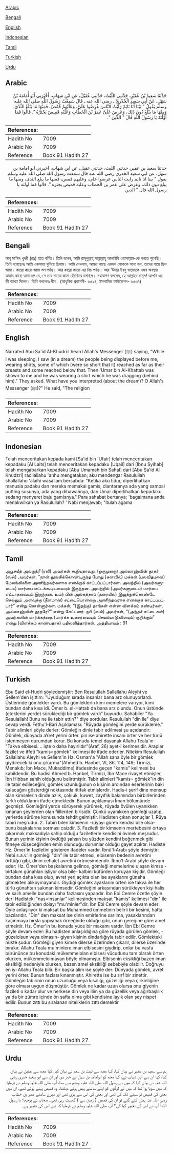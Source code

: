[Arabic](#arabic)

[Bengali](#bengali)

[English](#english)

[Indonesian](#indonesian)

[Tamil](#tamil)

[Turkish](#turkish)

[Urdu](#urdu)

## Arabic


<div dir="rtl" lang="ar" style={{fontSize:'larger',backgroundColor:'#f8f9fa',padding:20}}>
حَدَّثَنَا سَعِيدُ بْنُ عُفَيْرٍ، حَدَّثَنِي اللَّيْثُ، حَدَّثَنِي عُقَيْلٌ، عَنِ ابْنِ شِهَابٍ، أَخْبَرَنِي أَبُو أُمَامَةَ بْنُ سَهْلٍ، عَنْ أَبِي سَعِيدٍ الْخُدْرِيِّ ـ رضى الله عنه ـ قَالَ سَمِعْتُ رَسُولَ اللَّهِ صلى الله عليه وسلم يَقُولُ ‏"‏ بَيْنَا أَنَا نَائِمٌ رَأَيْتُ النَّاسَ عُرِضُوا عَلَىَّ، وَعَلَيْهِمْ قُمُصٌ، فَمِنْهَا مَا يَبْلُغُ الثَّدْىَ، وَمِنْهَا مَا يَبْلُغُ دُونَ ذَلِكَ، وَعُرِضَ عَلَىَّ عُمَرُ بْنُ الْخَطَّابِ وَعَلَيْهِ قَمِيصٌ يَجْتَرُّهُ ‏"‏‏.‏ قَالُوا فَمَا أَوَّلْتَهُ يَا رَسُولَ اللَّهِ قَالَ ‏"‏ الدِّينَ ‏"‏‏.‏
</div>
<div style={{backgroundColor:'#f8f9fa',padding:20, marginBottom: 10}}><table> <thead> <tr> <th>References:</th> <th></th> </tr> </thead> <tbody><tr><td>Hadith No</td><td>7009</td></tr><tr><td>Arabic No</td><td>7009</td></tr><tr><td>Reference</td><td>Book 91 Hadith 27</td></tr></tbody></table></div>


<div dir="rtl" lang="ar" style={{fontSize:'larger',backgroundColor:'#f8f9fa',padding:20}}>
حدثنا سعيد بن عفير، حدثني الليث، حدثني عقيل، عن ابن شهاب، اخبرني ابو امامة بن سهل، عن ابي سعيد الخدري رضى الله عنه قال سمعت رسول الله صلى الله عليه وسلم يقول " بينا انا نايم رايت الناس عرضوا على، وعليهم قمص، فمنها ما يبلغ الثدى، ومنها ما يبلغ دون ذلك، وعرض على عمر بن الخطاب وعليه قميص يجتره ". قالوا فما اولته يا رسول الله قال " الدين
</div>
<div style={{backgroundColor:'#f8f9fa',padding:20, marginBottom: 10}}><table> <thead> <tr> <th>References:</th> <th></th> </tr> </thead> <tbody><tr><td>Hadith No</td><td>7009</td></tr><tr><td>Arabic No</td><td>7009</td></tr><tr><td>Reference</td><td>Book 91 Hadith 27</td></tr></tbody></table></div>

## Bengali


<div dir="ltr" lang="bn" style={{fontSize:'larger',backgroundColor:'#f8f9fa',padding:20}}>
আবূ সা‘ঈদ খুদরী (রাঃ) হতে বর্ণিত। তিনি বলেন, আমি রাসূলুল্লাহ্ সাল্লাল্লাহু আলাইহি ওয়াসাল্লাম-কে বলতে শুনেছি। তিনি বলেছেনঃ আমি একসময় ঘুমিয়ে ছিলাম। আমি দেখলাম, আমরা কাছে একদল লোককে আনা হল, তাদের গায়ে ছিল জামা। কারো কারো জামা স্তন পর্যন্ত। আর কারো কারো এর নিচ পর্যন্ত। আর ‘উমার ইবনু খাত্তাবকে এমন অবস্থায় আমার কাছে আনা হল যে, সে তার গায়ের জামা হেঁচড়িয়ে চলছিল। সহাবাগণ বললেন, হে আল্লাহর রাসূল! আপনি এর কী ব্যাখ্যা দিলেন। তিনি বললেনঃ দ্বীন। (আধুনিক প্রকাশনী- ৬৫২৪, ইসলামিক ফাউন্ডেশন- ৬৫৩৭)
</div>
<div style={{backgroundColor:'#f8f9fa',padding:20, marginBottom: 10}}><table> <thead> <tr> <th>References:</th> <th></th> </tr> </thead> <tbody><tr><td>Hadith No</td><td>7009</td></tr><tr><td>Arabic No</td><td>7009</td></tr><tr><td>Reference</td><td>Book 91 Hadith 27</td></tr></tbody></table></div>

## English


<div dir="ltr" lang="en" style={{fontSize:'larger',backgroundColor:'#f8f9fa',padding:20}}>
Narrated Abu Sa'id Al-Khudri:I heard Allah's Messenger (ﷺ) saying, "While I was sleeping, I saw (in a dream) the people being displayed before me, wearing shirts, some of which (were so short that it) reached as far as their breasts and some reached below that. Then 'Umar bin Al-Khattab was shown to me and he was wearing a shirt which he was dragging (behind him)." They asked. What have you interpreted (about the dream)? O Allah's Messenger (ﷺ)?" He said, "The religion
</div>
<div style={{backgroundColor:'#f8f9fa',padding:20, marginBottom: 10}}><table> <thead> <tr> <th>References:</th> <th></th> </tr> </thead> <tbody><tr><td>Hadith No</td><td>7009</td></tr><tr><td>Arabic No</td><td>7009</td></tr><tr><td>Reference</td><td>Book 91 Hadith 27</td></tr></tbody></table></div>

## Indonesian


<div dir="ltr" lang="id" style={{fontSize:'larger',backgroundColor:'#f8f9fa',padding:20}}>
Telah menceritakan kepada kami [Sa'id bin 'Ufair] telah menceritakan kepadaku [Al Laits] telah menceritakan kepadaku [Uqail] dari [Ibnu Syihab] telah mengabarkan kepadaku [Abu Umamah bin Sahal] dari [Abu Sa'id Al Khudzri] radliallahu 'anhu mengatakan; aku mendengar Rasulullah shallallahu 'alaihi wasallam bersabda: "Ketika aku tidur, diperlihatkan manusia padaku dan mereka memakai gamis, diantaranya ada yang sampai putting susunya, ada yang dibawahnya, dan Umar diperlihatkan kepadaku sedang menyeret baju gamisnya." Para sahabat bertanya; 'bagaimana anda menakwilkan ya Rasulullah? ' Nabi menjawab; "itulah agama
</div>
<div style={{backgroundColor:'#f8f9fa',padding:20, marginBottom: 10}}><table> <thead> <tr> <th>References:</th> <th></th> </tr> </thead> <tbody><tr><td>Hadith No</td><td>7009</td></tr><tr><td>Arabic No</td><td>7009</td></tr><tr><td>Reference</td><td>Book 91 Hadith 27</td></tr></tbody></table></div>

## Tamil


<div dir="ltr" lang="ta" style={{fontSize:'larger',backgroundColor:'#f8f9fa',padding:20}}>
அபூசயீத் அல்குத்ரீ (ரலி) அவர்கள் கூறியதாவது: (ஒருமுறை) அல்லாஹ்வின் தூதர் (ஸல்) அவர்கள், “நான் தூங்கிக்கொண்டிருந்த போது (கனவில்) மக்கள் (பலவிதமான) மேலங்கிகளை அணிந்தவர்களாக எனக்குக் காட்டப்பட்டார்கள். அவற்றில் (அவர்களுடைய) மார்பை எட்டக்கூடியவையும் இருந்தன. அவற்றில் (அவர்களுடைய) மார்பை எட்டாதவையும் இருந்தன. உமர் பின் அல்கத்தாப் (தரையில்) இழுத்துக்கொண்டே செல்லும் அளவுக்கு (நீளமான) சட்டையொன்றை அணிந்தவராக எனக்குக் காட்டப்பட்டார்” என்று சொன்னார்கள். மக்கள், “(இதற்கு) தாங்கள் என்ன விளக்கம் கண்டீர்கள், அல்லாஹ்வின் தூதரே?” என்று கேட்டனர். நபி (ஸல்) அவர்கள், “(அந்தச் சட்டைகள்) அவர்களின் மார்க்கத்தை (மார்க்க உணர்வையும் செயல்பாடுகளையும்) குறிக்கும்” என்று (விளக்கம் காண்பதாக) பதிலளித்தார்கள். அத்தியாயம் : 91
</div>
<div style={{backgroundColor:'#f8f9fa',padding:20, marginBottom: 10}}><table> <thead> <tr> <th>References:</th> <th></th> </tr> </thead> <tbody><tr><td>Hadith No</td><td>7009</td></tr><tr><td>Arabic No</td><td>7009</td></tr><tr><td>Reference</td><td>Book 91 Hadith 27</td></tr></tbody></table></div>

## Turkish


<div dir="ltr" lang="tr" style={{fontSize:'larger',backgroundColor:'#f8f9fa',padding:20}}>
Ebu Said el-Hudri şöyledemiştir: Ben Resulullah Sallallahu Aleyhi ve Sellem'den işittim: "Uyuduğum sırada insanlar bana arz olunuyorlardı. Üstlerinde gömlekler vardı. Bu gömleklerin kimi memelere varıyor, kimi bundan daha kısa idi. Ömer b. el-Hattab da bana arz olundu. Onun üstünde (eteklerini yerde) sürüklediği bir gömlek vardı" buyurdu. Sahabiler "Ya Resulallah! Bunu ne ile tabir ettin?" diye sordular. Resulullah "din ile" diye cevap verdi. Fethu'l-Bari Açıklaması: "Rüyada gömleğini yerde sürükleme." Tabir alimleri şöyle derler: Gömleğin dinle tabir edilmesi şu açıdandır: Gömlek, dünyada aYret yerini örter. pin ise ahirette insanı örter ve her türlü istenmeyen durumdan korur. Bu konuda temel dayanak Allahu Teala'ın "Takva elbisesi. .. işte o daha hayırlıdır"(Araf, 26) ayet-i kerimesidir. Araplar fazilet ve iffeti "kamis=gömlek" kelimesi ile ifade ederler. Nitekim Resulullah Sallallahu Aleyhi ve Sellem'in Hz. Osman'a "Allah sana öyle bir gömlek giydirecek ki onu çıkarma"(Ahmed b. Hanbel, VI, 86, 114, 149; Tirmizi, Menakıb; İbn Mace, Mukaddime) ifadesinde geçen "kamis" kelimesi bu kabildendir. Bu hadisi Ahmed b. Hanbel, Tirmizi, İbn Mace rivayet etmişler, İbn Hibban sahih olduğunu belirtmiştir. Tabir alimleri "kamis= gömlek"in din ile tabir edileceğini, gömlek uzunluğunun o kişinin ardından eserlerinin baki kalacağını gösterdiği noktasında ittifak etmişlerdir. Hadis-i şerif dine mensup olan kimselerin dinde azlık, çokluk, kuwet, zayıflık bakımından birbirlerinden farklı olduklarını ifade etmektedir. Bunun açıklaması İman bölümünde geçmişti. Gömleğini yerde sürüyerek yürümek, rüyada övülen uyanıkken kınanan şeylerden olan fiillerden birisidir. Çünkü uyanıkken gömleği uzatıp, yerlerde sürüme konusunda tehdit gelmiştir. Hadisten çıkan sonuçlar 1. Rüya tabiri meşrudur. 2. Tabiri bilen kimsenin -rüyayı gören kendisi bile olsa- bunu başkalarına sorması caizdir. 3. Faziletli bir kimsenin mertebesini ortaya çıkarmak maksadıyla sahip olduğu faziletlerle kendisini övmek meşrudur. Bunun yerinin kişinin övdüğü şahsın bu yüzden kendini beğenmek gibi fitneye düşeceğinden emin olunduğu durumlar olduğu gayet açıktır. Hadiste Hz. Ömer'in faziletini gösteren ifadeler vardır. İbnü'l-Arabı şöyle demiştir: Nebi s.a.v.'in gömleği "din" ile tabir etmesi, elbisenin bedenin avretini örttüğü gibi, dinin cehalet avretini örtmesindendir. İbnü'l-Arabi şöyle devam eder: Hz. Ömer'den başkalarına gelince, gömleği memelerine ulaşan kimse -birtakım günahları işliyor olsa bile- kalbini küfürden koruyan kişidir. Gömleği bundan daha kısa olup, avret yeri açıkta olan ise ayaklarını günaha gitmekten alıkoymayandır. Giydiği gömlek ayaklarını örten ise takva ile her türlü günahtan sakınan kimsedir. Gömleğini arkasından sürükleyen kişi halis ve salih amelle bundan daha fazlasını yapandır. İbn Ebi Cemre özetle şöyle der: Hadisteki "nas=insanlar" kelimesinden maksat "kamis" kelimesi "din" ile tabir edildiğinden dolayı "mu'minler"dir. İbn Ebi Cemre şöyle devam eder: Öyle anlaşılıyor ki maksat bu Muhammed ümmetinin belirli bir kesimi, hatta bazılarıdır. "Din" den maksat ise dinin emirlerine sarılma, yasaklarından kaçınmaya hırsla yapışmak örneğinde olduğu gibi, onun gereğine göre amel etmektir. Hz. Ömer'in bu konuda yüce bir makamı vardır. İbn Ebi Cemre şöyle devam eder: Bu hadisten anlaşıldığına göre rüyada görülen gömlek, -güzelolsun veya olmasın- giyen kişinin dindarlığıyla tabir edilir. Gömlekteki nükte şudur: Gömleği giyen kimse dilerse üzerinden çıkarır, dilerse üzerinde bırakır. Allahu Teala mu'minlere iman elbisesini giydirip, onlar bu vasfa bürününce bu konudaki mükemmelolan elbisesi vücudunu tam olarak örten olurken, mükemmelolmayan böyle olmamıştır. Elbisenin eksikliği bazen iman eksikliği nedeniyle olurken, bazen amel eksikliği sebebiyle olabilir. Doğruyu en iyi Allahu Teala bilir. Bir başka alim ise şöyle der: Dünyada gömlek, avret yerini örter. Bunun fazlası kınanmıştır. Ahirette ise bu sırf bir zinettir. Gömleğin tabirinin onun uzunluğu veya kısalığı, güzelliği veya çirkinliğine göre olması uygun düşmüştür. Gömlek ne kadar uzun olursa onu giyenin fazileti o kadar olur ve herkese din veya ilim ya da güzellik veya ağırbaşlılık ya da bir zümre içinde ön safta olma gibi kendisine layık olan şey nispet edilir. Bunun zıttı bu sıralanan niteliklerin zıttı demektir
</div>
<div style={{backgroundColor:'#f8f9fa',padding:20, marginBottom: 10}}><table> <thead> <tr> <th>References:</th> <th></th> </tr> </thead> <tbody><tr><td>Hadith No</td><td>7009</td></tr><tr><td>Arabic No</td><td>7009</td></tr><tr><td>Reference</td><td>Book 91 Hadith 27</td></tr></tbody></table></div>

## Urdu


<div dir="rtl" lang="ur" style={{fontSize:'larger',backgroundColor:'#f8f9fa',padding:20}}>
ہم سے سعید بن عفیر نے بیان کیا، کہا مجھ سے لیث بن سعد نے بیان کیا، کہا مجھ سے عقیل نے بیان کیا، کہا ان سے ابن شہاب نے، کہا مجھ کو ابوامامہ بن سہل نے خبر دی اور ان سے ابو سعید خدری رضی اللہ عنہ نے بیان کیا کہ میں نے رسول اللہ صلی اللہ علیہ وسلم سے سنا، آپ صلی اللہ علیہ وسلم نے فرمایا کہ میں سویا ہوا تھا کہ میں نے لوگوں کو اپنے سامنے پیش ہوتے دیکھا۔ وہ قمیص پہنے ہوئے تھے، ان میں بعض کی قمیص تو سینے تک کی تھی اور بعض کی اس سے بڑی تھی اور میرے سامنے عمر بن خطاب رضی اللہ عنہ پیش کئے گئے تو ان کی قمیص ( زمین سے ) گھسٹ رہی تھی۔ صحابہ نے پوچھا: یا رسول اللہ! آپ نے اس کی تعبیر کیا کی؟ آپ صلی اللہ علیہ وسلم نے فرمایا کہ دین اس کی تعبیر ہے۔
</div>
<div style={{backgroundColor:'#f8f9fa',padding:20, marginBottom: 10}}><table> <thead> <tr> <th>References:</th> <th></th> </tr> </thead> <tbody><tr><td>Hadith No</td><td>7009</td></tr><tr><td>Arabic No</td><td>7009</td></tr><tr><td>Reference</td><td>Book 91 Hadith 27</td></tr></tbody></table></div>